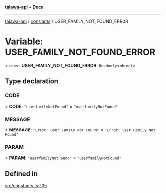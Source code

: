 [**talawa-api**](../../README.md) • **Docs**

***

[talawa-api](../../modules.md) / [constants](../README.md) / USER\_FAMILY\_NOT\_FOUND\_ERROR

# Variable: USER\_FAMILY\_NOT\_FOUND\_ERROR

\> `const` **USER\_FAMILY\_NOT\_FOUND\_ERROR**: `Readonly`\<`object`\>

## Type declaration

### CODE

\> **CODE**: `"userfamilyNotFound"` = `"userfamilyNotFound"`

### MESSAGE

\> **MESSAGE**: `"Error: User Family Not Found"` = `"Error: User Family Not Found"`

### PARAM

\> **PARAM**: `"userfamilyNotFound"` = `"userfamilyNotFound"`

## Defined in

[src/constants.ts:335](https://github.com/PalisadoesFoundation/talawa-api/blob/92443bb6a5ff3ed66457149a509401986a82e570/src/constants.ts#L335)
